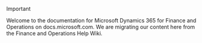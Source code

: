 > [!IMPORTANT]
> Welcome to the documentation for Microsoft Dynamics 365 for Finance and Operations on docs.microsoft.com. We are migrating our content here from the Finance and Operations Help Wiki. 

